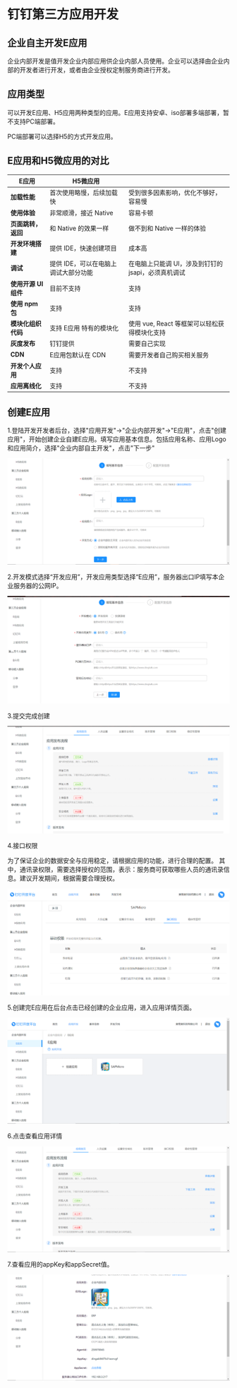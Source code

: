 # 钉钉第三方应用开发

## 企业自主开发E应用

企业内部开发是值开发企业内部应用供企业内部人员使用。企业可以选择由企业内部的开发者进行开发，或者由企业授权定制服务商进行开发。

## 应用类型

可以开发E应用、H5应用两种类型的应用。E应用支持安卓、iso部署多端部署，暂不支持PC端部署。

PC端部署可以选择H5的方式开发应用。

## E应用和H5微应用的对比

| **E应用**            | **H5微应用**                         |                                                     |
| -------------------- | ------------------------------------ | --------------------------------------------------- |
| **加载性能**         | 首次使用略慢，后续加载快             | 受到很多因素影响，优化不够好，容易慢                |
| **使用体验**         | 非常顺滑，接近 Native                | 容易卡顿                                            |
| **页面跳转，返回**   | 和 Native 的效果一样                 | 做不到和 Native 一样的体验                          |
| **开发环境搭建**     | 提供 IDE，快速创建项目               | 成本高                                              |
| **调试**             | 提供 IDE，可以在电脑上调试大部分功能 | 在电脑上只能调 UI，涉及到钉钉的 jsapi，必须真机调试 |
| **使用开源 UI 组件** | 目前不支持                           | 支持                                                |
| **使用 npm 包**      | 支持                                 | 支持                                                |
| **模块化组织代码**   | 支持 E应用 特有的模块化              | 使用 vue, React 等框架可以轻松获得模块化支持        |
| **灰度发布**         | 钉钉提供                             | 需要自己实现                                        |
| **CDN**              | E应用包默认在 CDN                    | 需要开发者自己购买相关服务                          |
| **开发个人应用**     | 支持                                 | 不支持                                              |
| **应用离线化**       | 支持                                 | 不支持                                              |

## 创建E应用

1.登陆开发开发者后台，选择"应用开发"->"企业内部开发"->"E应用"，点击"创建应用"，开始创建企业自建E应用。填写应用基本信息。包括应用名称、应用Logo和应用简介，选择"企业内部自主开发"，点击"下一步"

![1556531809755](assets/1556531809755.png)

2.开发模式选择“开发应用”，开发应用类型选择“E应用”，服务器出口IP填写本企业服务器的公网IP。

![1556507450078](assets/1556507450078.png)

3.提交完成创建

![1556507671356](assets/1556507671356.png)

4.接口权限

为了保证企业的数据安全与应用稳定，请根据应用的功能，进行合理的配置。
其中，通讯录权限，需要选择授权的范围，表示：服务商可获取哪些人员的通讯录信息。建议开发期间，根据需要合理授权。	

![1556507789601](assets/1556507789601.png)



5.创建完E应用在后台点击已经创建的企业应用，进入应用详情页面。

![1556508239882](assets/1556508239882.png)

6.点击查看应用详情

![1556508305362](assets/1556508305362.png)

7.查看应用的appKey和appSecret值。

![1556508348039](assets/1556508348039.png)